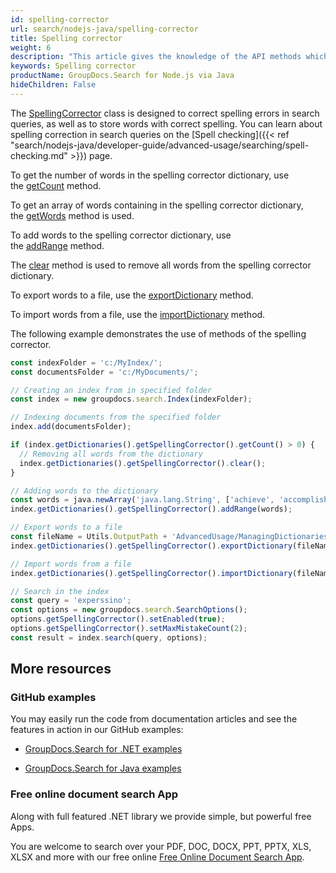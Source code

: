 ```yaml
---
id: spelling-corrector
url: search/nodejs-java/spelling-corrector
title: Spelling corrector
weight: 6
description: "This article gives the knowledge of the API methods which can be used to perform operations about spelling corrector using Java."
keywords: Spelling corrector
productName: GroupDocs.Search for Node.js via Java
hideChildren: False
---
```

The [SpellingCorrector](https://reference.groupdocs.com/search/nodejs-java/com.groupdocs.search.dictionaries/SpellingCorrector) class is designed to correct spelling errors in search queries, as well as to store words with correct spelling. You can learn about spelling correction in search queries on the [Spell checking]({{< ref "search/nodejs-java/developer-guide/advanced-usage/searching/spell-checking.md" >}}) page.

To get the number of words in the spelling corrector dictionary, use the [getCount](https://reference.groupdocs.com/search/nodejs-java/com.groupdocs.search.dictionaries/SpellingCorrector#getCount()) method.

To get an array of words containing in the spelling corrector dictionary, the [getWords](https://reference.groupdocs.com/search/nodejs-java/com.groupdocs.search.dictionaries/SpellingCorrector#getWords()) method is used.

To add words to the spelling corrector dictionary, use the [addRange](https://reference.groupdocs.com/search/nodejs-java/com.groupdocs.search.dictionaries/SpellingCorrector#addRange(java.lang.Iterable)) method.

The [clear](https://reference.groupdocs.com/search/nodejs-java/com.groupdocs.search.dictionaries/SpellingCorrector#clear()) method is used to remove all words from the spelling corrector dictionary.

To export words to a file, use the [exportDictionary](https://reference.groupdocs.com/search/nodejs-java/com.groupdocs.search.dictionaries/DictionaryBase#exportDictionary(java.lang.String)) method.

To import words from a file, use the [importDictionary](https://reference.groupdocs.com/search/nodejs-java/com.groupdocs.search.dictionaries/DictionaryBase#importDictionary(java.lang.String)) method.

The following example demonstrates the use of methods of the spelling corrector.

```javascript
const indexFolder = 'c:/MyIndex/';
const documentsFolder = 'c:/MyDocuments/';

// Creating an index from in specified folder
const index = new groupdocs.search.Index(indexFolder);

// Indexing documents from the specified folder
index.add(documentsFolder);

if (index.getDictionaries().getSpellingCorrector().getCount() > 0) {
  // Removing all words from the dictionary
  index.getDictionaries().getSpellingCorrector().clear();
}

// Adding words to the dictionary
const words = java.newArray('java.lang.String', ['achieve', 'accomplish', 'attain', 'expression', 'reach']);
index.getDictionaries().getSpellingCorrector().addRange(words);

// Export words to a file
const fileName = Utils.OutputPath + 'AdvancedUsage/ManagingDictionaries/spellingCorrector/Words.txt';
index.getDictionaries().getSpellingCorrector().exportDictionary(fileName);

// Import words from a file
index.getDictionaries().getSpellingCorrector().importDictionary(fileName);

// Search in the index
const query = 'experssino';
const options = new groupdocs.search.SearchOptions();
options.getSpellingCorrector().setEnabled(true);
options.getSpellingCorrector().setMaxMistakeCount(2);
const result = index.search(query, options);
```

## More resources

### GitHub examples

You may easily run the code from documentation articles and see the features in action in our GitHub examples:

*   [GroupDocs.Search for .NET examples](https://github.com/groupdocs-search/GroupDocs.Search-for-.NET)
    
*   [GroupDocs.Search for Java examples](https://github.com/groupdocs-search/GroupDocs.Search-for-Java)
    

### Free online document search App

Along with full featured .NET library we provide simple, but powerful free Apps.

You are welcome to search over your PDF, DOC, DOCX, PPT, PPTX, XLS, XLSX and more with our free online [Free Online Document Search App](https://products.groupdocs.app/search).
